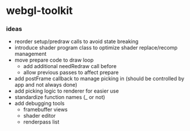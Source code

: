 # webgl-toolkit

### ideas
- reorder setup/predraw calls to avoid state breaking
- introduce shader program class to optimize shader replace/recomp management
- move prepare code to draw loop
  - add additional needRedraw call before
  - allow previous passes to affect prepare
- add postFrame callback to manage picking in (should be controlled by app and not always done)
- add picking logic to renderer for easier use
- standardize function names (_ or not)
- add debugging tools
  - framebuffer views
  - shader editor
  - renderpass list
